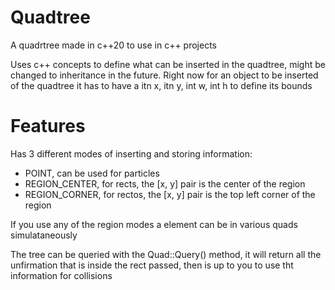 # Quadtree

A quadrtree made in c++20 to use in c++ projects

Uses c++ concepts to define what can be inserted in the quadtree, might be changed to inheritance in the future.
Right now for an object to be inserted of the quadtree it has to have a itn x, itn y, int w, int h to define its bounds


# Features

Has 3 different modes of inserting and storing information: 
- POINT, can be used for particles
- REGION_CENTER, for rects, the [x, y] pair is the center of the region
- REGION_CORNER, for rectos, the [x, y] pair is the top left corner of the region

If you use any of the region modes a element can be in various quads simulataneously

The tree can be queried with the Quad::Query() method, it will return all the unfirmation that is inside the rect passed, then is up to you to
use tht information for collisions


